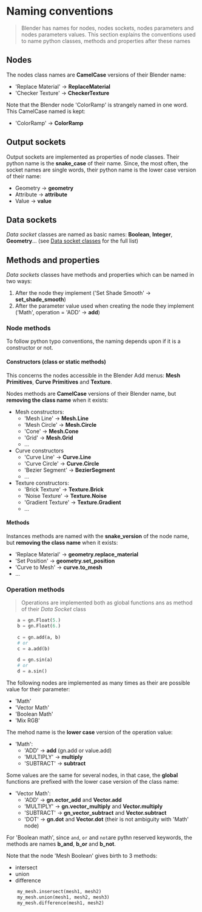 # Naming conventions

> Blender has names for nodes, nodes sockets, nodes parameters and nodes parameters values.
> This section explains the conventions used to name python classes, methods and properties after these names

## Nodes

The nodes class names are **CamelCase** versions of their Blender name:
- 'Replace Material' -> **ReplaceMaterial**
- 'Checker Texture' -> **CheckerTexture**

Note that the Blender node 'ColorRamp' is strangely named in one word. This CamelCase named is kept:
- 'ColorRamp' -> **ColorRamp**

## Output sockets

Output sockets are implemented as properties of node classes.
Their python name is the **snake_case** of their name.
Since, the most often, the socket names are single words, their python name is the lower case version of their name:
- Geometry -> **geometry**
- Attribute -> **attribute**
- Value -> **value**

## Data sockets

_Data socket_ classes are named as basic names: **Boolean**, **Integer**, **Geometry**... (see [Data socket classes](/README.md#data-socket-classes) for the full list)

## Methods and properties

_Data sockets_ classes have methods and properties which can be named in two ways:
1. After the node they implement ('Set Shade Smooth' -> **set_shade_smooth**)
2. After the parameter value used when creating the node they implement ('Math', operation = 'ADD' -> **add**)

### Node methods

To follow python typo conventions, the naming depends upon if it is a constructor or not.

#### Constructors (class or static methods)

This concerns the nodes accessible in the Blender Add menus: **Mesh Primitives**, **Curve Primitives** and **Texture**.

Nodes methods are **CamelCase** versions of their Blender name, but **removing the class name** when it exists:

- Mesh constructors:
  - 'Mesh Line' -> **Mesh.Line**
  - 'Mesh Circle' -> **Mesh.Circle**
  - 'Cone' -> **Mesh.Cone**
  - 'Grid' -> **Mesh.Grid**
  - ...
- Curve constructors
  - 'Curve Line' -> **Curve.Line**
  - 'Curve Circle' -> **Curve.Circle**
  - 'Bezier Segment' -> **BezierSegment**
  - ...
- Texture constructors:
  - 'Brick Texture' -> **Texture.Brick**
  - 'Noise Texture' -> **Texture.Noise**
  - 'Gradient Texture' -> **Texture.Gradient**
  - ...

#### Methods

Instances methods are named with the **snake_version** of the node name, but **removing the class name** when it exists:

- 'Replace Material' -> **geometry.replace_material**
- 'Set Position' -> **geometry.set_position**
- 'Curve to Mesh' -> **curve.to_mesh**
- ...

### Operation methods

> Operations are implemented both as global functions ans as method of their _Data Socket_ class

```python
    a = gn.Float(5.)
    b = gn.Float(6.)
    
    c = gn.add(a, b)
    # or
    c = a.add(b)
    
    d = gn.sin(a)
    # or
    d = a.sin()
```

The following nodes are implemented as many times as their are possible value for their parameter:
  - 'Math'
  - 'Vector Math'
  - 'Boolean Math'
  - 'Mix RGB'

The mehod name is the **lower case** version of the operation value:
- 'Math':
  - 'ADD' -> **add** (gn.add or value.add)
  - 'MULTIPLY' -> **multiply**
  - 'SUBTRACT' -> **subtract**

Some values are the same for several nodes, in that case, the **global** functions are prefixed with the lower case version of the class name:

- 'Vector Math':
  - 'ADD' -> **gn.ector_add** and **Vector.add**
  - 'MULTIPLY' -> **gn.vector_multiply** and **Vector.multiply**
  - 'SUBTRACT' -> **gn_vector_subtract** and **Vector.subtract**
  - 'DOT' -> **gn.dot** and **Vector.dot** (their is not ambiguity with 'Math' node)
  
For 'Boolean math', since `and`, `or` and `not`are pythn reserved keywords, the methods are names **b_and**, **b_or** and **b_not**.

Note that the node 'Mesh Boolean' gives birth to 3 methods:
- intersect
- union
- difference

```python
    my_mesh.insersect(mesh1, mesh2)
    my_mesh.union(mesh1, mesh2, mesh3)
    my_mesh.difference(mesh1, mesh2)
```








